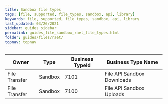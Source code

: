 ```yaml
---
title: Sandbox file types
tags: [file, supported, file_types, sandbox, api, library]
keywords: file, supported, file_types, sandbox, api, library
last_updated: 03/26/2021
sidebar: guides_sidebar
permalink: guides_file_sandbox_raet_file_types.html
folder: guides/files/raet/
topnav: topnav
---
```


| Owner         | Type    | Business TypeId | Business Type Name         |
| ------------- | ------- | --------------- | -------------------------- |
| File Transfer | Sandbox | 7101            | File API Sandbox Downloads |
| File Transfer | Sandbox | 7100            | File API Sandbox Uploads   |
